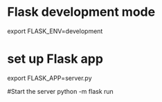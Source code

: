 # Flask development mode
export FLASK_ENV=development

# set up Flask app
export FLASK_APP=server.py

#Start the server
python -m flask run
